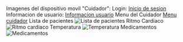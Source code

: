 Imagenes del dispositivo movil "Cuidador":
Login:
[Inicio de sesion](https://github.com/SrJordy/Proyecto-Distribuidas/assets/120031341/289d7498-cbc0-4d0e-bcde-6b869c525bbc)
Informacion de usuario:
[Informacion usuario](https://github.com/SrJordy/Proyecto-Distribuidas/assets/120031341/a5b354d6-9945-4bba-b182-8d252203b41b)
Menu del Cuidador
[Menu cuidador](https://github.com/SrJordy/Proyecto-Distribuidas/assets/120031341/d5b64477-3341-46db-8e57-9e389b7adef1)
Lista de pacientes
![Lista de pacientes](https://github.com/SrJordy/Proyecto-Distribuidas/assets/120031341/e43cbf28-ff53-4335-9352-a9415a9df31c)
Ritmo Cardiaco
![Ritmo cardiaco](https://github.com/SrJordy/Proyecto-Distribuidas/assets/120031341/cddd3fad-e284-42cc-9d16-388e9d7d8d8f)
Temperatura
![Temperatura](https://github.com/SrJordy/Proyecto-Distribuidas/assets/120031341/928204b7-7ec8-4cb1-836a-e2c2b6efc5c9)
Medicamentos
![Medicamentos](https://github.com/SrJordy/Proyecto-Distribuidas/assets/120031341/ba02b5ac-fe53-4f18-ac17-32ad0a549b18)
